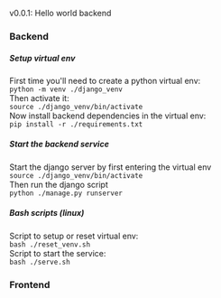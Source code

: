 
v0.0.1: Hello world backend

### Backend

##### Setup virtual env

First time you'll need to create a python virtual env:\
`python -m venv ./django_venv`\
Then activate it:\
`source ./django_venv/bin/activate`\
Now install backend dependencies in the virtual env:\
`pip install -r ./requirements.txt`

##### Start the backend service

Start the django server by first entering the virtual env\
`source ./django_venv/bin/activate`\
Then run the django script\
`python ./manage.py runserver`

##### Bash scripts (linux)

Script to setup or reset virtual env:\
`bash ./reset_venv.sh`\
Script to start the service:\
`bash ./serve.sh`

### Frontend
